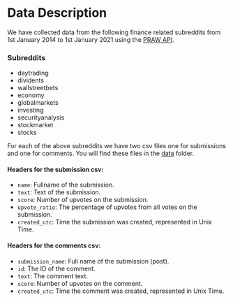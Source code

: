 # Data Description

We have collected data from the following finance related subreddits from 1st January 2014 to 1st January 2021 using the [PRAW API](https://praw.readthedocs.io/en/latest/code_overview/reddit_instance.html).

### Subreddits 
- daytrading
- dividents
- wallstreetbets
- economy
- globalmarkets
- investing
- securityanalysis
- stockmarket
- stocks

For each of the above subreddits we have two csv files one for submissions and one for comments. You will find these files in the [data](../data) folder.

#### Headers for the submission csv:

- `name`: Fullname of the submission.
- `text`: Text of the submission. 
- `score`: Number of upvotes on the submission.
- `upvote_ratio`: The percentage of upvotes from all votes on the submission.
- `created_utc`: Time the submission was created, represented in Unix Time.

#### Headers for the comments csv:
- `submission_name`: Full name of the submission (post). 
- `id`: The ID of the comment.
- `text`: The comment text.
- `score`: Number of upvotes on the comment.
- `created_utc`: Time the comment was created, represented in Unix Time.
